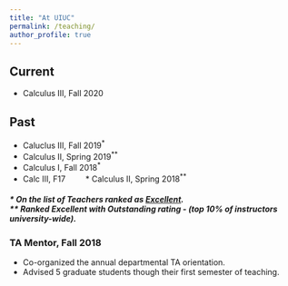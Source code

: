 ```yaml
---
title: "At UIUC"
permalink: /teaching/
author_profile: true
---
```


## Current 

* Calculus III, Fall 2020

## Past

   * Caluclus III, Fall 2019<sup>*</sup>
   * Calculus II,  Spring 2019<sup>**</sup>
   * Calculus I,   Fall 2018<sup>*</sup>
   * Calc III, F17   &nbsp;  &nbsp;  &nbsp;  &nbsp;     * Calculus II,  Spring 2018<sup>**</sup>
  

##### * On the list of Teachers ranked as <a href="https://citl.illinois.edu/citl-101/measurement-evaluation/teaching-evaluation/teaching-evaluations(ices)/teachers-ranked-as-excellent" target="_blank"> Excellent</a>.<br> ** Ranked Excellent with <i>Outstanding</i> rating - (top 10% of instructors university-wide).

### TA Mentor, Fall 2018
   * Co-organized the annual departmental TA orientation.
   * Advised 5 graduate students though their first semester of teaching.
